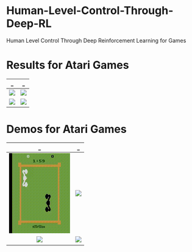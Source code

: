 # Human-Level-Control-Through-Deep-RL
Human Level Control Through Deep Reinforcement Learning for Games


# Results for Atari Games
|_|_|
|:---:|:---:|
![](Figures/BoxingNoFrameskip-v4.png)| ![](Figures/BoxingFrameskip-v4.png)|
![](Figures/FetchPickAndPlace-v2.png)| ![](Figures/FetchSlide-v2.png)|

# Demos for Atari Games
|_|_|
|:---:|:---:|
![](Figures/BoxingNoFrameskip-v4.gif)| ![](Figures/BoxingFrameskip-v4.gif)|
![](Figures/FetchPickAndPlace-v2.png)| ![](Figures/FetchSlide-v2.png)|
